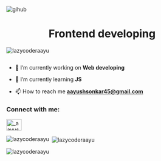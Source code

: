 ![gihub](https://github.com/LazycoderAayu/LazycoderAayu/assets/153844634/925633c8-a25c-4b2c-ad97-cd2868f3fec9)


<h1 align="center">Frontend developing</h1>

<p align="left"> <img src="https://komarev.com/ghpvc/?username=lazycoderaayu&label=Profile%20views&color=0e75b6&style=flat" alt="lazycoderaayu" /> </p>

<p align="left"> <a href="https://twitter.com/" target="blank"><img src="https://img.shields.io/twitter/follow/?logo=twitter&style=for-the-badge" alt="" /></a> </p>

- 🔭 I’m currently working on **Web developing**

- 🌱 I’m currently learning **JS**

- 📫 How to reach me **aayushsonkar45@gmail.com**

<h3 align="left">Connect with me:</h3>
<p align="left">
<a href="https://instagram.com/_aayush_tkd" target="blank"><img align="center" src="https://raw.githubusercontent.com/rahuldkjain/github-profile-readme-generator/master/src/images/icons/Social/instagram.svg" alt="_aayush_tkd" height="30" width="40" /></a>
</p>

<p><img align="left" src="https://github-readme-stats.vercel.app/api/top-langs?username=lazycoderaayu&show_icons=true&locale=en&layout=compact" alt="lazycoderaayu" /></p>

<p>&nbsp;<img align="center" src="https://github-readme-stats.vercel.app/api?username=lazycoderaayu&show_icons=true&locale=en" alt="lazycoderaayu" /></p>

<p><img align="center" src="https://github-readme-streak-stats.herokuapp.com/?user=lazycoderaayu&" alt="lazycoderaayu" /></p>

